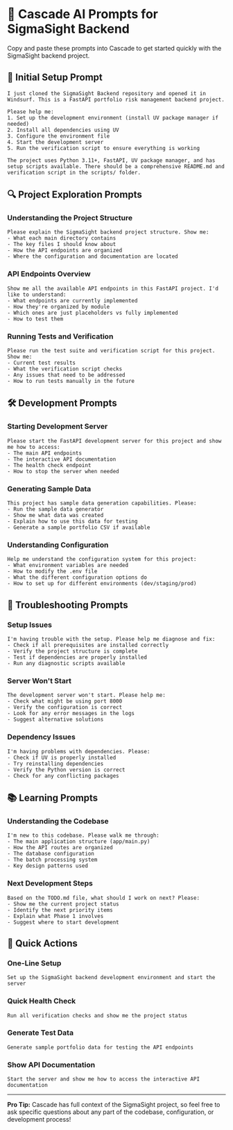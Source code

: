 # 🤖 Cascade AI Prompts for SigmaSight Backend

Copy and paste these prompts into Cascade to get started quickly with the SigmaSight backend project.

## 🚀 Initial Setup Prompt

```
I just cloned the SigmaSight Backend repository and opened it in Windsurf. This is a FastAPI portfolio risk management backend project. 

Please help me:
1. Set up the development environment (install UV package manager if needed)
2. Install all dependencies using UV
3. Configure the environment file
4. Start the development server
5. Run the verification script to ensure everything is working

The project uses Python 3.11+, FastAPI, UV package manager, and has setup scripts available. There should be a comprehensive README.md and verification script in the scripts/ folder.
```

## 🔍 Project Exploration Prompts

### Understanding the Project Structure
```
Please explain the SigmaSight backend project structure. Show me:
- What each main directory contains
- The key files I should know about
- How the API endpoints are organized
- Where the configuration and documentation are located
```

### API Endpoints Overview
```
Show me all the available API endpoints in this FastAPI project. I'd like to understand:
- What endpoints are currently implemented
- How they're organized by module
- Which ones are just placeholders vs fully implemented
- How to test them
```

### Running Tests and Verification
```
Please run the test suite and verification script for this project. Show me:
- Current test results
- What the verification script checks
- Any issues that need to be addressed
- How to run tests manually in the future
```

## 🛠️ Development Prompts

### Starting Development Server
```
Please start the FastAPI development server for this project and show me how to access:
- The main API endpoints
- The interactive API documentation
- The health check endpoint
- How to stop the server when needed
```

### Generating Sample Data
```
This project has sample data generation capabilities. Please:
- Run the sample data generator
- Show me what data was created
- Explain how to use this data for testing
- Generate a sample portfolio CSV if available
```

### Understanding Configuration
```
Help me understand the configuration system for this project:
- What environment variables are needed
- How to modify the .env file
- What the different configuration options do
- How to set up for different environments (dev/staging/prod)
```

## 🐛 Troubleshooting Prompts

### Setup Issues
```
I'm having trouble with the setup. Please help me diagnose and fix:
- Check if all prerequisites are installed correctly
- Verify the project structure is complete
- Test if dependencies are properly installed
- Run any diagnostic scripts available
```

### Server Won't Start
```
The development server won't start. Please help me:
- Check what might be using port 8000
- Verify the configuration is correct
- Look for any error messages in the logs
- Suggest alternative solutions
```

### Dependency Issues
```
I'm having problems with dependencies. Please:
- Check if UV is properly installed
- Try reinstalling dependencies
- Verify the Python version is correct
- Check for any conflicting packages
```

## 📚 Learning Prompts

### Understanding the Codebase
```
I'm new to this codebase. Please walk me through:
- The main application structure (app/main.py)
- How the API routes are organized
- The database configuration
- The batch processing system
- Key design patterns used
```

### Next Development Steps
```
Based on the TODO.md file, what should I work on next? Please:
- Show me the current project status
- Identify the next priority items
- Explain what Phase 1 involves
- Suggest where to start development
```

## 🎯 Quick Actions

### One-Line Setup
```
Set up the SigmaSight backend development environment and start the server
```

### Quick Health Check
```
Run all verification checks and show me the project status
```

### Generate Test Data
```
Generate sample portfolio data for testing the API endpoints
```

### Show API Documentation
```
Start the server and show me how to access the interactive API documentation
```

---

**Pro Tip:** Cascade has full context of the SigmaSight project, so feel free to ask specific questions about any part of the codebase, configuration, or development process!
